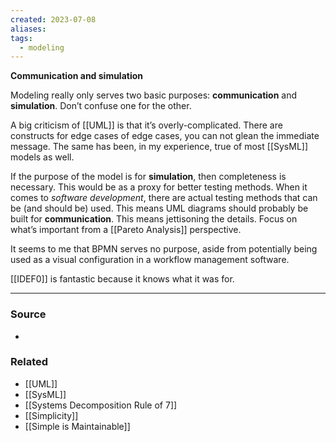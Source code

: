 ```yaml
---
created: 2023-07-08
aliases: 
tags:
  - modeling
---
```

**Communication and simulation**

Modeling really only serves two basic purposes: **communication** and **simulation**. Don’t confuse one for the other.

A big criticism of [[UML]] is that it’s overly-complicated. There are constructs for edge cases of edge cases, you can not glean the immediate message. The same has been, in my experience, true of most [[SysML]] models as well.

If the purpose of the model is for **simulation**, then completeness is necessary. This would be as a proxy for better testing methods. When it comes to *software development*, there are actual testing methods that can be (and should be) used. This means UML diagrams should probably be built for **************************communication**************************. This means jettisoning the details. Focus on what’s important from a [[Pareto Analysis]] perspective. 

It seems to me that BPMN serves no purpose, aside from potentially being used as a visual configuration in a workflow management software.

[[IDEF0]] is fantastic because it knows what it was for. 

****
### Source
- 

### Related
- [[UML]] 
- [[SysML]] 
- [[Systems Decomposition Rule of 7]] 
- [[Simplicity]] 
- [[Simple is Maintainable]]